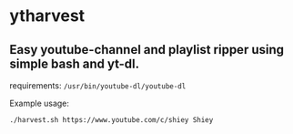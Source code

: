# ytharvest

## Easy youtube-channel and playlist ripper using simple bash and yt-dl.

requirements: 
```/usr/bin/youtube-dl/youtube-dl```

Example usage:

```./harvest.sh https://www.youtube.com/c/shiey Shiey```
